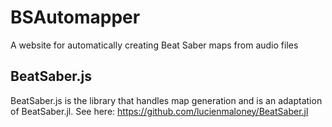 # BSAutomapper

A website for automatically creating Beat Saber maps from audio files

## BeatSaber.js

BeatSaber.js is the library that handles map generation and is an adaptation of BeatSaber.jl. See here: https://github.com/lucienmaloney/BeatSaber.jl

